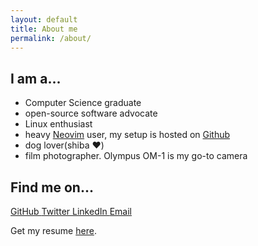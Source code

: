 ```yaml
---
layout: default
title: About me
permalink: /about/
---
```


## I am a...
* Computer Science graduate
* open-source software advocate
* Linux enthusiast
* heavy [Neovim](https://neovim.io/) user, my setup is hosted on [Github](https://github.com/lamcw/dotfiles/tree/master/nvim)
* dog lover(shiba :heart:)
* film photographer. Olympus OM-1 is my go-to camera

## Find me on...
<div class="flex flex-column flex-row-ns items-center-ns justify-between">
  <a class="w-25" href="https://www.github.com/lamcw">
    <i class="fab fa-github ph1"></i>GitHub
  </a>
  <a class="w-25" href="https://www.twitter.com/lamcw">
    <i class="fab fa-twitter ph1"></i>Twitter
  </a>
  <a class="w-25" href="https://www.linkedin.com/in/thomaslamcw/">
    <i class="fab fa-linkedin ph1"></i>LinkedIn
  </a>
  <a class="w-25" href="mailto:thomas@lamcw.com">
    <i class="fas fa-envelope ph1"></i>Email
  </a>
</div>

Get my resume [here](https://github.com/lamcw/resume/releases/latest/download/resume.pdf).
